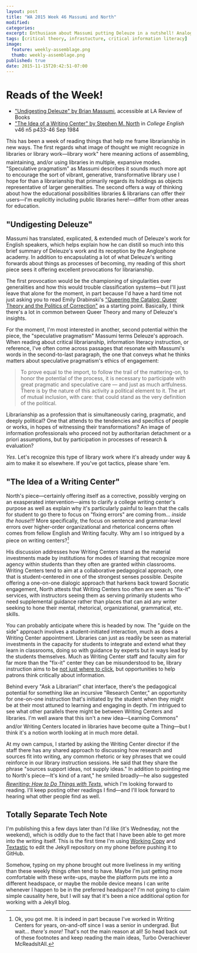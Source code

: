 ```yaml
---
layout: post
title: "WA 2015 Week 46 Massumi and North"
modified:
categories:
excerpt: Enthusiasm about Massumi putting Deleuze in a nutshell! Analogies between the pedagogy & structural place of Writing Centers & libraries! Jekyll on the Run!
tags: [critical theory, infrastucture, critical information literacy]
image:
  feature: weekly-assemblage.png
  thumb: weekly-assemblage.png
published: true
date: 2015-11-15T20:42:51-07:00
---
```

# Reads of the Week!   

- ["Undigesting Deleuze" by Brian Massumi](https://lareviewofbooks.org/essay/undigesting-deleuze/), accessible at LA Review of Books  
- ["The Idea of a Writing Center" by Stephen M. North](http://www.worldcat.org/title/the-idea-of-a-writing-center/oclc/425476890) in _College English_ v46 n5 p433-46 Sep 1984    

This has been a week of reading things that help me frame librarianship in new ways. The first regards what image of thought we might recognize in libraries or library work—&#147;library work" here meaning actions of assembling, maintaining, and/or using libraries in multiple, expansive modes. "Speculative pragmatism" as Massumi describes it sounds much more apt to encourage the sort of vibrant, generative, transformative library use I hope for than a librarianship that primarily regards its holdings as objects representative of larger generalities. The second offers a way of thinking about how the educational possibilities libraries & librarians can offer their users—I'm explicitly including public libraries here!—differ from other areas for education.   

## "Undigesting Deleuze"   

Massumi has translated, explicated, & extended much of Deleuze's work for English speakers, which helps explain how he can distill so much into this brief summary of Deleuze's work and its reception by the Anglophone academy. In addition to encapsulating a lot of what Deleuze's writing forwards about things as processes of becoming, my reading of this short piece sees it offering excellent provocations for librarianship.   

The first provocation would be the championing of singularities over generalities and how this would trouble classification systems—but I'll just leave that alone for the moment, in part because I'd have a hard time not just asking you to read Emily Drabinski's ["Queering the Catalog: Queer Theory and the Politics of Correction"](http://www.jstor.org/stable/info/10.1086/669547) as a starting point. Basically, I think there's a lot in common between Queer Theory and many of Deleuze's insights.   

For the moment, I'm most interested in another, second potential within the piece, the "speculative pragmatism" Massumi terms Deleuze's approach. When reading about critical librarianship, information literacy instruction, or reference, I've often come across passages that resonate with Massumi's words in the second-to-last paragraph, the one that conveys what he thinks matters about speculative pragmatism's ethics of engagement:    

> To prove equal to the import, to follow the trail of the mattering-on, to honor the potential of the process, it is necessary to participate with great pragmatic and speculative care — and just as much artfulness. There is by the nature of this activity a political element to it. The art of mutual inclusion, with care: that could stand as the very definition of the political.   

Librarianship as a profession that is simultaneously caring, pragmatic, and deeply political? One that attends to the tendencies and specifics of people or works, in hopes of witnessing their transformations? An image of information professionals who proceed not by authoritarian detachment or a priori assumptions, but by participation in processes of research & evaluation?   

 _Yes_. Let's recognize this type of library work where it's already under way & aim to make it so elsewhere. If you've got tactics, please share 'em.  

## "The Idea of a Writing Center"   

North's piece—certainly offering itself as a corrective, possibly verging on an exasperated intervention—aims to clarify a college writing center's purpose as well as explain why it's particularly painful to learn that the calls for student to go there to focus on "fixing errors" are coming from… *inside the house!!!* More specifically, the focus on sentence and grammar-level errors over higher-order organizational and rhetorical concerns often comes from fellow English and Writing faculty. Why am I so intrigued by a piece on writing centers?[^ly]  

His discussion addresses how Writing Centers stand as the material investments made by institutions for modes of learning that recognize more agency within students than they often are granted within classrooms. Writing Centers tend to aim at a collaborative pedagogical approach, one that is student-centered in one of the strongest senses possible. Despite offering a one-on-one dialogic approach that harkens back toward Socratic engagement, North attests that Writing Centers too often are seen as "fix-it" services, with instructors seeing them as serving primarily students who need supplemental guidance rather than places that can aid any writer seeking to hone their mental, rhetorical, organizational, grammatical, etc. skills.  

You can probably anticipate where this is headed by now. The "guide on the side" approach involves a student-initiated interaction, much as does a Writing Center appointment. Libraries can just as readily be seen as material investments in the capacity for students to integrate and extend what they learn in classrooms, doing so with guidance by experts but in ways lead by the students themselves. Much as Writing Center staff and faculty aim for far more than the "fix-it" center they can be misunderstood to be, library instruction aims to be [not just where to click](http://www.worldcat.org/title/not-just-where-to-click-teaching-students-how-to-think-about-information/oclc/896127188), but opportunities to help patrons think critically about information.   

[^ly]: Ok, you got me. It is indeed in part because I've worked in Writing Centers for years, on-and-off since I was a senior in undergrad. But wait… *there's more!* That's not the main reason at all! So head back out of these footnotes and keep reading the main ideas, Turbo Overachiever McReadsItAll.   

Behind every "Ask a Librarian!" chat interface, there's the pedagogical potential for something like an incursive "Research Center," an opportunity for one-on-one instruction that's initiated by the student when they might be at their most attuned to learning and engaging in depth. I'm intrigued to see what other parallels there might be between Writing Centers and libraries. I'm well aware that this isn't a new idea—&#147;Learning Commons" and/or Writing Centers located in libraries have become quite a Thing—but I think it's a notion worth looking at in much more detail.    

At my own campus, I started by asking the Writing Center director if the staff there has any shared approach to discussing how research and sources fit into writing, any common rhetoric or key phrases that we could reinforce in our library instruction sessions. He said that they share the phrase "sources support ideas, not supply ideas." In addition to pointing me to North's piece—&#147;It's kind of a rant," he smiled broadly—he also suggested [_Rewriting: How to Do Things with Texts_](https:/worldcat.org/title/rewriting-how-to-do-things-with-texts/oclc/64065881&referer=brief_results), which I'm looking forward to reading. I'll keep posting other readings I find—and I'll look forward to hearing what other people find as well.   

## Totally Separate Tech Note  

I'm publishing this a few days later than I'd like (it's Wednesday, not the weekend), which is oddly due to the fact that I have been able to get more into the writing itself. This is the first time I'm using [Working Copy](http://workingcopyapp.com/) and [Textastic](http://www.textasticapp.com/iphone.html) to edit the Jekyll repository on my phone before pushing it to GitHub.   

Somehow, typing on my phone brought out more liveliness in my writing than these weekly things often tend to have. Maybe I'm just getting more comfortable with these write-ups, maybe the platform puts me into a different headspace, or maybe the mobile device means I can write whenever I happen to be in the preferred headspace? I'm not going to claim simple causality here, but I will say that it's been a nice additional option for working with a Jekyll blog.   
